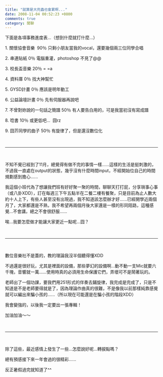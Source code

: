 ```yaml
---
title: "就算是大兜蟲也會累啊..."
date: 2008-11-04 00:52:23 +0800
comments: true
category: 閒聊
---
```

<p>下面是各項事務進度表...（想到什麼就打什麼...）</p><p>1. 關懷協會音樂&nbsp; 90％ 只剩小朋友當我的vocal，還要幾個兩三位同學合唱</p><p>2. 串連貼紙 0％ 電腦重灌，photoshop 不見了@@</p><p>3. 校長盃音樂 20％ = =a</p><p>4. 資料庫 0％ 找大神幫忙</p><p>5. GYSD計畫 0％ 應該是明年動工</p><p>6. 公益論壇計畫 0％ 先有伺服器再說吧</p><p>7. 不曾對妳說的一句話之簡譜 50％ 有人要告白用的，可是我當初沒有寫成譜</p><p>8. 唸書 10％ 或更低吧...&nbsp; 囧rz</p><p>9. 囧芥同學的曲子 50％ 有旋律了，但是還沒數位化</p><p>&nbsp;</p><hr /><p>&nbsp;</p><p>不知不覺已經到了11月，總覺得有做不完的事情一樣......這樣的生活是挺刺激的，不過我一直處在output的狀態，幾乎沒有什麼時間input，不經開始位自己的時間規劃感到擔心......</p><p>我這個小班代為了想讓我們班有好好聚一聚的時間，聊聊天打打屁，分享瑣事心事（或八卦XDD），訂在每週三下午五點半在二餐二樓有餐聚，只是目前為止人數大約十人上下，有些人甚至沒有出現過，我不知道該怎麼辦才好......已經開學近兩個月了，大家都還是不熟，我不希望再兩個月後大家還是一樣的形同陌路，這種感覺...不會講，總之不會很舒服......</p><p>唉...我要怎麼做才能讓大家更近一點呢...囧？</p><p>&nbsp;</p><hr /><p>&nbsp;</p><p>數位音樂社不是蓋的，教的理論我沒半個聽得懂XDD</p><p>不過還是很好玩，尤其是裡面的設備，那些夢幻的設備啊...動不動一支Mic就要六千塊，音響就一萬......使用時真的必須用生命保護它們，弄壞可不是鬧著玩的。</p><p>老師出了一個功課，要我們用251形式的伴奏去鋪旋律，我完成是完成了，只是不知道是不是老師要得就是了，因為理論作曲真的很難，不是像我以前那樣純靠感覺就可以編出來騙小孩的......（所以現在可能還是在騙小孩的階段XDD）</p><p>我會變強的，以後我一定要出一張專輯！</p><p>加油加油～～</p><p>&nbsp;</p><hr /><p>&nbsp;</p><p>除了這些，最近感情上發生了一些...怎麼說好呢...轉捩點嗎？</p><p>總有預感接下來一年會過的很精彩......</p><p>反正暑假過完就知道了^^</p>
